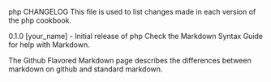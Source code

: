 php CHANGELOG
This file is used to list changes made in each version of the php cookbook.

0.1.0
[your_name] - Initial release of php
Check the Markdown Syntax Guide for help with Markdown.

The Github Flavored Markdown page describes the differences between markdown on github and standard markdown.
